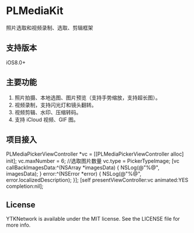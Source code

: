 # PLMediaKit
照片选取和视频录制、选取、剪辑框架

## 支持版本

iOS8.0+

## 主要功能

1. 照片拍摄、本地选图、图片预览（支持手势缩放，支持超长图）。
3. 视频录制，支持闪光灯和镜头翻转。
4. 视频剪辑、水印、压缩转码。
5. 支持 iCloud 视频、GIF 图。

## 项目接入

PLMediaPickerViewController *vc = [[PLMediaPickerViewController alloc] init];
vc.maxNumber = 6; //选取图片数量
vc.type = PickerTypeImage;
[vc callBackImagesData:^(NSArray *imagesData) {
    NSLog(@"%@", imagesData);
} error:^(NSError *error) {
    NSLog(@"%@", error.localizedDescription);
}];
[self presentViewController:vc animated:YES completion:nil];

## License

YTKNetwork is available under the MIT license. See the LICENSE file for more info.

